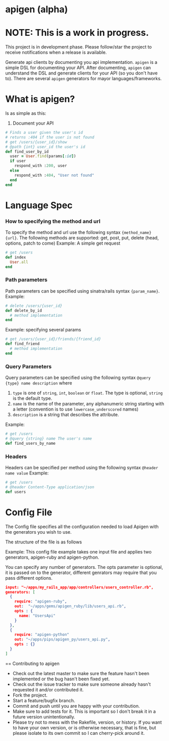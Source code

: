 apigen (alpha)
==============

# NOTE: This is a work in progress.
This project is in development phase.
Please follow/star the project to receive notifications when a release is available.

Generate api clients by documenting you api implementation. `apigen` is
a simple DSL for documenting your API. After documenting, `apigen` can
understand the DSL and generate clients for your API (so you don't have
to). There are several `apigen` generators for mayor languages/frameworks.

What is apigen?
===============

Is as simple as this:
1. Document your API
```ruby
# Finds a user given the user's id
# returns :404 if the user is not found
# get /users/{user_id}/show
# @path {int} user_id the user's id
def find_user_by_id
  user = User.find(params[:id])
  if user
    respond_with :200, user
  else
    respond_with :404, "User not found"
  end
end
```

Language Spec
=============

### How to specifying the method and url
To specify the method and url use the following syntax `{method_name} {url}`. The following methods
are supported: get, post, put, delete (head, options, patch to come)
Example: A simple get request
```ruby
# get /users
def index
  User.all
end
```

### Path parameters
Path parameters can be specified using sinatra/rails syntax `{param_name}`.
Example:
```ruby
# delete /users/{user_id}
def delete_by_id
  # method implementation
end
```

Example: specifying several params
```ruby
# get /users/{user_id}/friends/{friend_id}
def find_friend
  # method implementation
end
```

### Query Parameters
Query parameters can be specified using the following syntax `@query
{type} name description` where
1. `type` is one of `string`, `int`, `boolean` or `float`. The type is
   optional, `string` is the default type.
2. `name` is the name of the parameter, any alphanumeric string starting
   with a letter (convention is to use `lowercase_underscored` names)
3. `description` is a string that describes the attribute.

Example:
```ruby
# get /users
# @query {string} name The user's name
def find_users_by_name
```

### Headers
Headers can be specified per method using the following syntax `@header name value`
Example:
```ruby
# get /users
# @header Content-Type application/json
def users
```

Config File
===========
The Config file specifies all the configuration needed to load Apigen
with the generators you wish to use.

The structure of the file is as follows

Example:
This config file example takes one input file and applies two
generators, apigen-ruby and apigen-python.

You can specify any number of generators.
The opts parameter is optional, it is passed on to the generator,
different genrators may require that you pass different options.

```json
input: "~/apps/my_rails_app/app/controllers/users_controller.rb",
generators: [
  {
    require: "apigen-ruby",
    out:  "~/apps/gems/apigen_ruby/lib/users_api.rb",
    opts : {
      name: "UsersApi"
    }
  },
  {
    require: "apigen-python"
    out: "~/apps/pips/apigen_py/users_api.py",
    opts : {}
  }
]
```

== Contributing to apigen
 
* Check out the latest master to make sure the feature hasn't been implemented or the bug hasn't been fixed yet.
* Check out the issue tracker to make sure someone already hasn't requested it and/or contributed it.
* Fork the project.
* Start a feature/bugfix branch.
* Commit and push until you are happy with your contribution.
* Make sure to add tests for it. This is important so I don't break it in a future version unintentionally.
* Please try not to mess with the Rakefile, version, or history. If you want to have your own version, or is otherwise necessary, that is fine, but please isolate to its own commit so I can cherry-pick around it.

